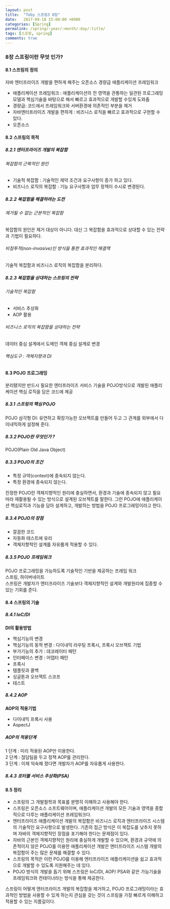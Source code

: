 ```yaml
---
layout: post
title:  "Toby 스프링3 8장"
date:   2017-09-18 15:00:00 +0900
categories: [Spring]
permalink: /spring/:year/:month/:day/:title/
tags: [스프링, spring]
comments: true
---
```


### 8장 스프링이란 무엇 인가?
#### 8.1 스프링의 정의   
자바 엔터프라이즈 개발을 편하게 해주는 오픈소스 경량급 애플리케이션 프레임워크   
- 애플리케이션 프레임워크 : 애플리케이션의 전 영역을 관통하는 일관된 프로그래밍 모델과 핵심기술을 바탕으로 해서 빠르고 효과적으로 개발할 수있게 도와줌
- 경량급: 코드에서 프레임워크와 서버환경에 의존적인 부분을 제거
- 자바엔터프라이즈 개발을 편하게 : 비즈니스 로직을 빠르고 효과적으로 구현할 수 있다.
- 오픈소스

#### 8.2 스프링의 목적
##### 8.2.1 엔터프라이즈 개발의 복잡함
###### 복잡함의 근복적인 원인
- 기술적 복잡함 : 기술적인 제약 조건과 요구사항이 증가 하고 있다.
- 비즈니스 로직의 복잡함 : 기능 요구사항과 업무 정책이 수시로 변경된다.

##### 8.2.2 복잡함을 해결하려는 도전
###### 제거될 수 없는 근본적인 복잡함
복잡함의 원인은 제거 대상이 아니다. 대신 그 복잡함을 효과적으로 상대할 수 있는 전략과 기법이 필요하다.   

###### 비침투적(non-invasive)인 방식을 통한 효과적인 해결책
기술적 복잡함과 비즈니스 로직의 복잡함을 분리하다.   

##### 8.2.3 복잡함을 상대하는 스프링의 전략

###### 기술적인 복잡함
- 서비스 추상화
- AOP 활용

###### 비즈니스 로직의 복잡함을 상대하는 전략
데이터 중심 설계에서 도메인 객체 중심 설계로 변경   

###### 핵심도구 : 객체지향과 DI

#### 8.3 POJO 프로그래밍
분리됐지만 반드시 필요한 엔터프라이즈 서비스 기술을 POJO방식으로 개발된 애플리케이션 핵심 로직을 담은 코드에 제공

##### 8.3.1 스프링의 핵심 POJO
POJO 삼각형
DI: 유연하고 확장가능한 오브젝트를 만들어 두고 그 관계를 외부에서 다이내믹하게 설정해 준다.

##### 8.3.2 POJO란 무엇인가 ?
POJO(Plain Old Java Object)

##### 8.3.3 POJO의 조건
- 특정 규약(context)에 종속되지 않는다.
- 특정 환경에 종속되지 않는다.

진정한 POJO란 객체지향적인 원리에 충실하면서, 환경과 기술에 종속되지 않고 필요 따라 재활용될 수 있는 방식으로 설계된 오브젝트를 말한다. 그런 POJO에 애플리케이션 핵심로직과 기능을 담아 설계하고, 개발하는 방법을 POJO 프로그래밍이라고 한다.   

##### 8.3.4 POJO의 장점
- 깔끔한 코드
- 자동화 테스트에 유리
- 객체지향적인 설계를 자유롭게 적용할 수 있다.

##### 8.3.5 POJO 프레임워크
POJO 프로그래밍을 가능하도록 기술적인 기반을 제공하는 프레임 워크   
스프링, 하이버네이트   
스프링은 개발자가 엔터프라이즈 기술보다 객체지향적인 설계와 개발원리에 집중할 수 있는 기회를 준다.   

#### 8.4 스프링의 기술
##### 8.4.1 IoC/DI
**DI의 활용방법**
- 핵심기능의 변경
- 핵심기능의 동적 변경 : 다이내믹 라우팅 프록시, 프록시 오브젝트 기법
- 부가기능의 추가 : 데코레이터 패턴
- 인터페이스 변경 : 어뎁터 패턴
- 프록시
- 템플릿과 콜백
- 싱글톤과 오브젝트 스코프
- 테스트

##### 8.4.2 AOP
**AOP의 적용기법**
- 다이내믹 프록시 사용
- AspectJ

##### AOP의 적용단계
1 단계 : 미리 적용된 AOP만 이용한다.   
2 단계 : 젅담팀을 두고 정책 AOP를 관리한다.   
3 단계 : 이제 익숙해 졌다면 개발자가 AOP를 자유롭게 사용한다.   

##### 8.4.3 포터블 서비스 추상화(PSA)

#### 8.5 정리
- 스프링의 그 개발철학과 목표를 분명히 이해하고 사용해야 한다.
- 스프링은 오픈소스 소프트웨어이며, 애플리케이션 개발의 모든 기술과 영역을 종합적으로 다루는 애플리케이션 프레임워크다.
- 엔터프라이즈 애플리케이션 개발의 복잡함은 비즈니스 로직과 엔터프라이즈 시스템의 기술적인 요구사항으로 발생한다. 기존의 접근 방식은 이 복잡도를 낮추지 못하며 자바의 객체지향적인 장점을 포기해야 한다는 문제점이 있다.
- 자바의 근본인 객체지향적인 원리에 충실하게 개발할 수 있으며, 환경과 규약에 의존적이지 않은 POJO를 이용한 애플리케이션 개발은 엔터프라이즈 시스템 개발의 복잡함이 주는 많은 문제를 해결할 수 있다.
- 스프링의 목적은 이런 POJO를 이용해 엔터프라이즈 애플리케이션을 쉽고 효과적으로 개발할 수 있도록 지원해주는 데 있다.
- POJO 방식의 개발을 돕기 위해 스프링은 IoC/DI, AOP/ PSA와 같은 가능기술을 프레임워크와 컨테이너라는 방식을 통해 제공한다.   

스프링이 어떻게 엔터프라이즈 개발의 복잡함을 제거하고, POJO 프로그래밍이라는 효과적인 방법을 사용할 수 있게 하는지 관심을 갖는 것이 스프링을 가장 빠르게 이해하고 적용할 수 있는 지름길이다.   
